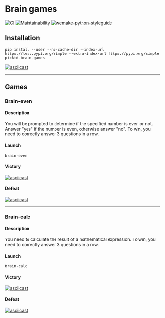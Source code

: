 # Brain games

[![CI](https://github.com/pickTD/python-project-lvl1/workflows/CI/badge.svg)](https://github.com/pickTD/python-project-lvl1/actions)
[![Maintainability](https://api.codeclimate.com/v1/badges/b2513959f2a611f7a2aa/maintainability)](https://codeclimate.com/github/pickTD/python-project-lvl1/maintainability)
[![wemake-python-styleguide](https://img.shields.io/badge/style-wemake-000000.svg)](https://github.com/wemake-services/wemake-python-styleguide)

## Installation

`pip install --user --no-cache-dir --index-url https://test.pypi.org/simple --extra-index-url https://pypi.org/simple picktd-brain-games`

[![asciicast](https://asciinema.org/a/363987.svg)](https://asciinema.org/a/363987)

---

## Games

### Brain-even

#### Description

You will be prompted to determine if the specified number is even or not.
Answer "yes" if the number is even, otherwise answer "no".
To win, you need to correctly answer 3 questions in a row.

#### Launch

`brain-even`

#### Victory

[![asciicast](https://asciinema.org/a/363975.svg)](https://asciinema.org/a/363975)

#### Defeat

[![asciicast](https://asciinema.org/a/363976.svg)](https://asciinema.org/a/363976)

---

### Brain-calc

#### Description

You need to calculate the result of a mathematical expression.
To win, you need to correctly answer 3 questions in a row.

#### Launch

`brain-calc`

#### Victory

[![asciicast](https://asciinema.org/a/364097.svg)](https://asciinema.org/a/364097)

#### Defeat

[![asciicast](https://asciinema.org/a/364098.svg)](https://asciinema.org/a/364098)
